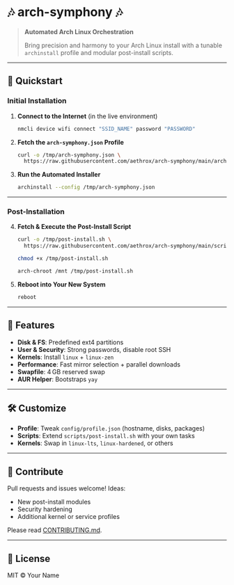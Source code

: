 # 🎶 arch-symphony 🎶

> **Automated Arch Linux Orchestration**
>
> Bring precision and harmony to your Arch Linux install with a tunable `archinstall` profile and modular post-install scripts.

---

## 🚀 Quickstart

### Initial Installation

1. **Connect to the Internet** (in the live environment)
   ```bash
   nmcli device wifi connect "SSID_NAME" password "PASSWORD"
   ```
2. **Fetch the `arch-symphony.json` Profile**
   ```bash
   curl -o /tmp/arch-symphony.json \
     https://raw.githubusercontent.com/aethrox/arch-symphony/main/arch-symphony.json
   ```
3. **Run the Automated Installer**
   ```bash
   archinstall --config /tmp/arch-symphony.json
   ```

---

### Post-Installation

4. **Fetch & Execute the Post-Install Script**
   ```bash
   curl -o /tmp/post-install.sh \
     https://raw.githubusercontent.com/aethrox/arch-symphony/main/scripts/post-install.sh
   
   chmod +x /tmp/post-install.sh
   
   arch-chroot /mnt /tmp/post-install.sh
   ```
5. **Reboot into Your New System**
   ```bash
   reboot
   ```

---

## 🔧 Features

- **Disk & FS**: Predefined ext4 partitions
- **User & Security**: Strong passwords, disable root SSH
- **Kernels**: Install `linux` + `linux-zen`
- **Performance**: Fast mirror selection + parallel downloads
- **Swapfile**: 4 GB reserved swap
- **AUR Helper**: Bootstraps `yay`

---

## 🛠️ Customize

- **Profile**: Tweak `config/profile.json` (hostname, disks, packages)
- **Scripts**: Extend `scripts/post-install.sh` with your own tasks
- **Kernels**: Swap in `linux-lts`, `linux-hardened`, or others

---

## 🤝 Contribute

Pull requests and issues welcome! Ideas:

- New post-install modules
- Security hardening
- Additional kernel or service profiles

Please read [CONTRIBUTING.md](./CONTRIBUTING.md).

---

## 📜 License

MIT © Your Name
